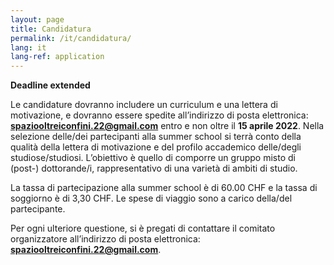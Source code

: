 ```yaml
---
layout: page
title: Candidatura
permalink: /it/candidatura/
lang: it
lang-ref: application
---
```

**Deadline extended** 

Le candidature dovranno includere un curriculum e una lettera di motivazione, e dovranno essere spedite all’indirizzo di posta elettronica: **spaziooltreiconfini.22@gmail.com** entro e non oltre il **15 aprile 2022**. Nella selezione delle/dei partecipanti alla summer school si terrà conto della qualità della lettera di motivazione e del profilo accademico delle/degli studiose/studiosi. L’obiettivo è quello di comporre un gruppo misto di (post-) dottorande/i, rappresentativo di una varietà di ambiti di studio. 

La tassa di partecipazione alla summer school è di 60.00 CHF e la tassa di soggiorno è di 3,30 CHF. Le spese di viaggio sono a carico della/del partecipante.

Per ogni ulteriore questione, si è pregati di contattare il comitato organizzatore  all’indirizzo di posta elettronica: **spaziooltreiconfini.22@gmail.com**.
